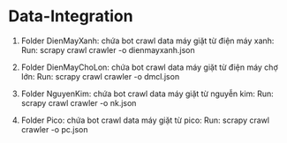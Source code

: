 # Data-Integration

1. Folder DienMayXanh: chứa bot crawl data máy giặt từ điện máy xanh:
  Run: scrapy crawl crawler -o dienmayxanh.json
  
2. Folder DienMayChoLon: chứa bot crawl data máy giặt từ điện máy chợ lớn:
  Run: scrapy crawl crawler -o dmcl.json
  
3. Folder NguyenKim: chứa bot crawl data máy giặt từ nguyễn kim:
  Run: scrapy crawl crawler -o nk.json
  
4. Folder Pico: chứa bot crawl data máy giặt từ pico:
  Run: scrapy crawl crawler -o pc.json
